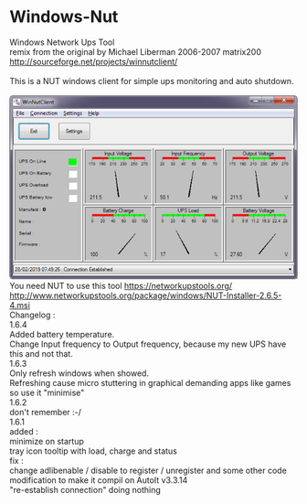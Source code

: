 # Windows-Nut<br>
Windows Network Ups Tool<br>
remix from the original by Michael Liberman 2006-2007 matrix200 http://sourceforge.net/projects/winnutclient/<br>
<br>
This is a NUT windows client for simple ups monitoring and auto shutdown.<br>
<br>
![windows NUT](https://raw.githubusercontent.com/crazytiti/Windows-Nut/master/win-nut.png)
<br>
You need NUT to use this tool
https://networkupstools.org/
<br>
http://www.networkupstools.org/package/windows/NUT-Installer-2.6.5-4.msi
<br>
Changelog :<br>
1.6.4<br>
Added battery temperature.<br>
Change Input frequency to Output frequency, because my new UPS have this and not that.<br>
1.6.3<br>
Only refresh windows when showed.<br>
Refreshing cause micro stuttering in graphical demanding apps like games so use it "minimise"<br>
1.6.2<br>
don't remember :-/<br>
1.6.1<br>
added :<br>
minimize on startup<br>
tray icon tooltip with load, charge and status<br>
fix :<br>
change adlibenable / disable to register / unregister and some other code modification to make it compil on AutoIt v3.3.14<br>
"re-establish connection" doing nothing<br>
